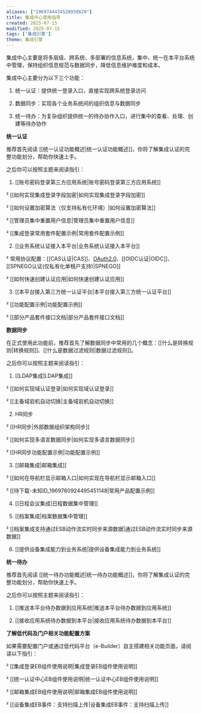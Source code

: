 ```yaml
---
aliases: ["1969744434528950820"]
title: 集成中心使用指导
created: 2025-07-15
modified: 2025-07-15
tags: ['集成引擎']
theme: 集成引擎
---
```


集成中心主要是将多层级、跨系统、多部署的信息系统，集中、统一在本平台系统中管理，保持组织信息规范与数据同步，降低信息维护难度和成本。

集成中心主要分为以下三个功能：

1. 统一认证：提供统一登录入口，直接实现跨系统登录访问

2. 数据同步：实现各个业务系统间的组织信息与数据同步

3. 统一待办：为复杂组织提供统一的待办协作入口，进行集中的查看、处理、创建等待办协作

**统一认证**

推荐首先阅读 [[统一认证功能概述|统一认证功能概述]]，你将了解集成认证的完整功能划分，帮助你快速上手。

之后你可以按照主题来阅读指引：

1. [[账号密码登录第三方应用系统|账号密码登录第三方应用系统]]

² [[如何实现集成登录字段加密|如何实现集成登录字段加密]]

² [[如何设置加密算法（仅支持私有化环境）|如何设置加密算法]]

² [[管理员集中重置用户信息|管理员集中重置用户信息]]

² [[集成登录常用套件配置示例|常用套件配置示例]]

2. [[业务系统认证接入本平台|业务系统认证接入本平台]]

² 常用协议配置：[[CAS认证|CAS]]、[OAuth2.0](http://xn--oauth2-gt7rih/)、[[OIDC认证|OIDC]]、[[SPNEGO认证(仅私有化单租户支持)|SPNEGO]]

² [[如何快速创建认证应用|如何快速创建认证应用]]

3. [[本平台接入第三方统一认证平台|本平台接入第三方统一认证平台]]

² [[功能配置示例|功能配置示例]]

² [[部分产品套件接口文档|部分产品套件接口文档]]

**数据同步**

在正式使用此功能前，推荐首先了解数据同步中常用的几个概念：[[什么是转换规则|转换规则]]、[[什么是数据过滤规则|数据过滤规则]]。

之后你可以按照主题来阅读指引：

1. [[LDAP集成|LDAP集成]]

² [[如何实现域认证登录|如何实现域认证登录]]

² [[主备域宕机自动切换|主备域宕机自动切换]]

2. HR同步

² [[HR同步|外部数据组织架构同步]]

² [[如何实现多语言数据同步|如何实现多语言数据同步]]

² [[HR同步功能配置示例|功能配置示例]]

3. [[邮箱集成|邮箱集成]]

² [[如何在导航栏显示邮箱入口|如何实现在导航栏显示邮箱入口]]

² [[待下载-未知ID_1969760924495451148|常用产品配置示例]]

4. [[日程会议集成|日程数据集中管理]]

5. [[档案集成|档案数据集中管理]]

² [[档案集成支持通过ESB动作流实时同步来源数据|通过ESB动作流实时同步来源数据]]

6. [[提供设备集成能力到业务系统|提供设备集成能力到业务系统]]

**统一待办**

推荐首先阅读 [[统一待办功能概述|统一待办功能概述]]，你将了解集成认证的完整功能划分，帮助你快速上手。

之后你可以按照主题来阅读指引：

1. [[推送本平台待办数据到应用系统|推送本平台待办数据到应用系统]]

2. [[接收应用系统待办数据到本平台|接收应用系统待办数据到本平台]]

**了解低代码及门户相关功能配置方案**

如果需要配置门户或通过低代码平台（e-Builder）自主搭建相关功能页面，请阅读以下指引：

² [[集成登录EB组件使用说明|集成登录EB组件使用说明]]

² [[统一认证中心EB组件使用说明|统一认证中心EB组件使用说明]]

² [[邮箱集成EB组件使用说明|邮箱集成EB组件使用说明]]

² [[设备集成EB事件：支持扫描上传|设备集成EB事件：支持扫描上传]]